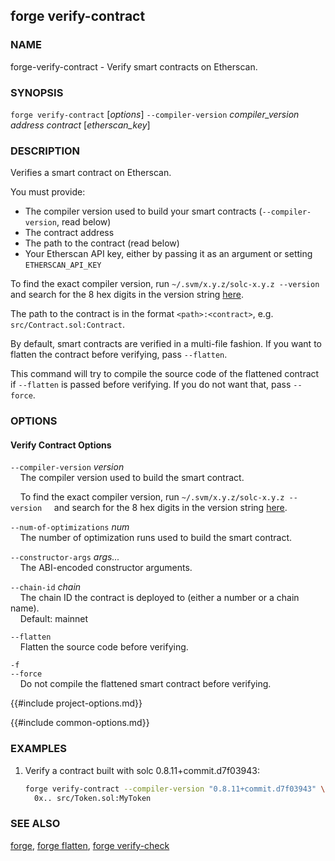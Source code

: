 ## forge verify-contract

### NAME

forge-verify-contract - Verify smart contracts on Etherscan.

### SYNOPSIS

``forge verify-contract`` [*options*] `--compiler-version` *compiler_version* *address* *contract* [*etherscan_key*]

### DESCRIPTION

Verifies a smart contract on Etherscan.

You must provide:
- The compiler version used to build your smart contracts (`--compiler-version`, read below)
- The contract address
- The path to the contract (read below)
- Your Etherscan API key, either by passing it as an argument or setting `ETHERSCAN_API_KEY`

To find the exact compiler version, run `~/.svm/x.y.z/solc-x.y.z --version` and search for the 8 hex digits in the version string [here](https://etherscan.io/solcversions).

The path to the contract is in the format `<path>:<contract>`, e.g. `src/Contract.sol:Contract`.

By default, smart contracts are verified in a multi-file fashion. If you want to flatten the contract before verifying, pass `--flatten`.

This command will try to compile the source code of the flattened contract if `--flatten` is passed before verifying. If you do not want that, pass `--force`.

### OPTIONS

#### Verify Contract Options

`--compiler-version` *version*  
&nbsp;&nbsp;&nbsp;&nbsp;The compiler version used to build the smart contract.

&nbsp;&nbsp;&nbsp;&nbsp;To find the exact compiler version, run `~/.svm/x.y.z/solc-x.y.z --version`
&nbsp;&nbsp;&nbsp;&nbsp;and search for the 8 hex digits in the version string [here](https://etherscan.io/solcversions).

`--num-of-optimizations` *num*  
&nbsp;&nbsp;&nbsp;&nbsp;The number of optimization runs used to build the smart contract.

`--constructor-args` *args...*  
&nbsp;&nbsp;&nbsp;&nbsp;The ABI-encoded constructor arguments.

`--chain-id` *chain*  
&nbsp;&nbsp;&nbsp;&nbsp;The chain ID the contract is deployed to (either a number or a chain name).  
&nbsp;&nbsp;&nbsp;&nbsp;Default: mainnet

`--flatten`  
&nbsp;&nbsp;&nbsp;&nbsp;Flatten the source code before verifying.

`-f`  
`--force`  
&nbsp;&nbsp;&nbsp;&nbsp;Do not compile the flattened smart contract before verifying.

{{#include project-options.md}}

{{#include common-options.md}}

### EXAMPLES

1. Verify a contract built with solc 0.8.11+commit.d7f03943:
    ```sh
    forge verify-contract --compiler-version "0.8.11+commit.d7f03943" \
      0x.. src/Token.sol:MyToken
    ```

### SEE ALSO

[forge](./forge.md), [forge flatten](./forge-flatten.md), [forge verify-check](./forge-verify-check.md)
